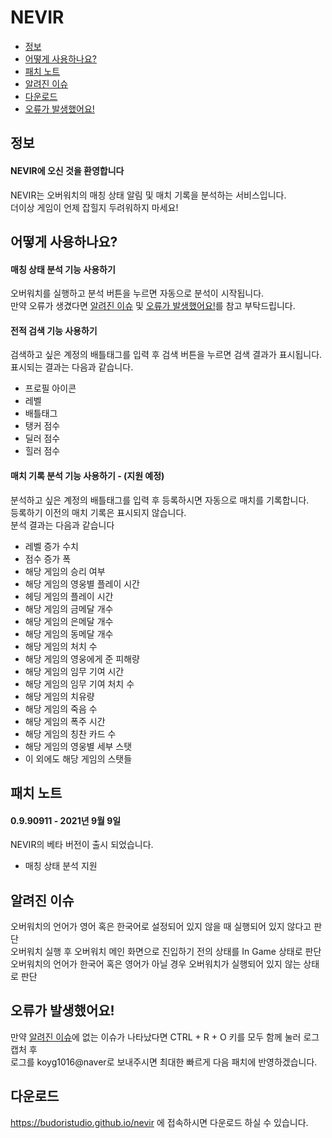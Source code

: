 # NEVIR
- [정보](#정보)
- [어떻게 사용하나요?](#어떻게-사용하나요)
- [패치 노트](#패치-노트)
- [알려진 이슈](#알려진-이슈)
- [다운로드](#다운로드)
- [오류가 발생했어요!](#오류가-발생했어요)

## 정보
#### NEVIR에 오신 것을 환영합니다
NEVIR는 오버워치의 매칭 상태 알림 및 매치 기록을 분석하는 서비스입니다. \
더이상 게임이 언제 잡힐지 두려워하지 마세요!

## 어떻게 사용하나요?
#### 매칭 상태 분석 기능 사용하기
오버워치를 실행하고 분석 버튼을 누르면 자동으로 분석이 시작됩니다. \
만약 오류가 생겼다면 [알려진 이슈](#알려진-이슈) 및 [오류가 발생했어요!](#오류가-발생했어요)를 참고 부탁드립니다.

#### 전적 검색 기능 사용하기
검색하고 싶은 계정의 배틀태그를 입력 후 검색 버튼을 누르면 검색 결과가 표시됩니다. \
표시되는 결과는 다음과 같습니다.
- 프로필 아이콘
- 레벨
- 배틀태그
- 탱커 점수 
- 딜러 점수
- 힐러 점수

#### 매치 기록 분석 기능 사용하기 - (지원 예정)
분석하고 싶은 계정의 배틀태그를 입력 후 등록하시면 자동으로 매치를 기록합니다. \
등록하기 이전의 매치 기록은 표시되지 않습니다. \
분석 결과는 다음과 같습니다
- 레벨 증가 수치
- 점수 증가 폭
- 해당 게임의 승리 여부
- 해당 게임의 영웅별 플레이 시간
- 헤딩 게임의 플레이 시간
- 해당 게임의 금메달 개수
- 해당 게임의 은메달 개수
- 해당 게임의 동메달 개수
- 해당 게임의 처치 수
- 해당 게임의 영웅에게 준 피해량
- 해당 게임의 임무 기여 시간
- 해당 게임의 임무 기여 처치 수
- 해당 게임의 치유량
- 해당 게임의 죽음 수
- 해당 게임의 폭주 시간
- 해당 게임의 칭찬 카드 수
- 해당 게임의 영웅별 세부 스탯
- 이 외에도 해당 게임의 스탯들

## 패치 노트
#### 0.9.90911 - 2021년 9월 9일
NEVIR의 베타 버전이 출시 되었습니다.
- 매칭 상태 분석 지원

## 알려진 이슈
오버워치의 언어가 영어 혹은 한국어로 설정되어 있지 않을 때 실행되어 있지 않다고 판단 \
오버워치 실행 후 오버워치 메인 화면으로 진입하기 전의 상태를 In Game 상태로 판단 \
오버워치의 언어가 한국어 혹은 영어가 아닐 경우 오버워치가 실행되어 있지 않는 상태로 판단 

## 오류가 발생했어요!
만약 [알려진 이슈](#알려진-이슈)에 없는 이슈가 나타났다면 CTRL + R + O 키를 모두 함께 눌러 로그 캡처 후 \
로그를 koyg1016@naver로 보내주시면 최대한 빠르게 다음 패치에 반영하겠습니다.

## 다운로드
https://budoristudio.github.io/nevir 에 접속하시면 다운로드 하실 수 있습니다.

